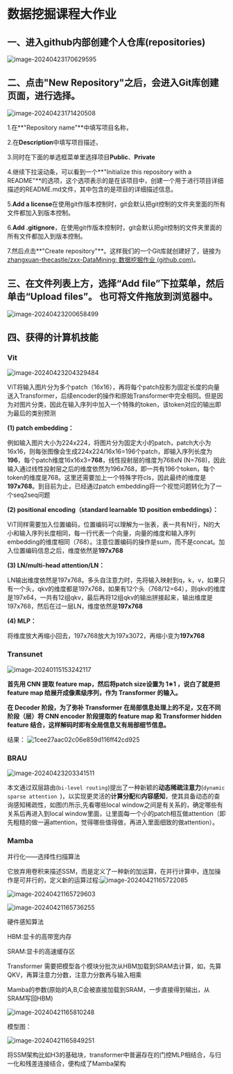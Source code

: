 # 数据挖掘课程大作业

## 一、进入github内部创建个人仓库(repositories)

![image-20240423170629595](https://github.com/zhangxuan-thecastle/zxx-DataMining/assets/71864541/8dd785f2-1f12-4c43-81d1-fbc519e1fc77)



## 二、点击"New Repository"之后，会进入Git库创建页面，进行选择。


![image-20240423171420508](https://github.com/zhangxuan-thecastle/zxx-DataMining/assets/71864541/20b7b644-8e16-4f2a-b555-e1db4cde73ce)


1.在**"Repository name"**中填写项目名称，

2.在**Description**中填写项目描述，

3.同时在下面的单选框菜单里选择项目**Public**、**Private**

4.继续下拉滚动条，可以看到一个**"Initialize this repository with a README"**的选项，这个选项表示的是在该项目中，创建一个用于进行项目详细描述的README.md文件，其中包含的是项目的详细描述信息。

5.**Add a license**在使用git作版本控制时，git会默认把git控制的文件夹里面的所有文件都加入到版本控制。

6.**Add .gitignore**，在使用git作版本控制时，git会默认把git控制的文件夹里面的所有文件都加入到版本控制。

7.然后点击**"Create repository"**。这样我们的一个Git库就创建好了，链接为[zhangxuan-thecastle/zxx-DataMining: 数据挖掘作业 (github.com)](https://github.com/zhangxuan-thecastle/zxx-DataMining/tree/main)。




## 三、在文件列表上方，选择“Add file”下拉菜单，然后单击“Upload files”。 也可将文件拖放到浏览器中。

![image-20240423200658499](https://github.com/zhangxuan-thecastle/zxx-DataMining/assets/71864541/d7bae609-1d41-42e1-aaa5-a5a5faa30c8d)



## 四、获得的计算机技能

### Vit


![image-20240423204329484](https://github.com/zhangxuan-thecastle/zxx-DataMining/assets/71864541/ec9eb0db-881b-4915-9d9a-b72f9ebb46fa)


ViT将输入图片分为多个patch（16x16），再将每个patch投影为固定长度的向量送入Transformer，后续encoder的操作和原始Transformer中完全相同。但是因为对图片分类，因此在输入序列中加入一个特殊的token，该token对应的输出即为最后的类别预测

**(1) patch embedding：**

例如输入图片大小为224x224，将图片分为固定大小的patch，patch大小为16x16，则每张图像会生成224x224/16x16=196个patch，即输入序列长度为**196**，每个patch维度16x16x3=**768**，线性投射层的维度为768xN (N=768)，因此输入通过线性投射层之后的维度依然为196x768，即一共有196个token，每个token的维度是768。这里还需要加上一个特殊字符cls，因此最终的维度是**197x768**。到目前为止，已经通过patch embedding将一个视觉问题转化为了一个seq2seq问题

**(2) positional encoding（standard learnable 1D position embeddings）：**

ViT同样需要加入位置编码，位置编码可以理解为一张表，表一共有N行，N的大小和输入序列长度相同，每一行代表一个向量，向量的维度和输入序列embedding的维度相同（768）。注意位置编码的操作是sum，而不是concat。加入位置编码信息之后，维度依然是**197x768**

**(3) LN/multi-head attention/LN：**

LN输出维度依然是197x768。多头自注意力时，先将输入映射到q，k，v，如果只有一个头，qkv的维度都是197x768，如果有12个头（768/12=64），则qkv的维度是197x64，一共有12组qkv，最后再将12组qkv的输出拼接起来，输出维度是197x768，然后在过一层LN，维度依然是**197x768**

**(4) MLP：**

将维度放大再缩小回去，197x768放大为197x3072，再缩小变为**197x768**



### Transunet

![image-20240115153242117](https://github.com/zhangxuan-thecastle/zxx-DataMining/assets/71864541/28d5bf64-adf0-4d0e-8019-c96186553e6c)


**首先用 CNN 提取 feature map，然后将patch size设置为 1∗1 ，说白了就是把 feature map 给展开成像素级序列，作为 Transformer 的输入。**

**在 Decoder 阶段，为了弥补 Transformer 在局部信息处理上的不足，又在不同阶段（层）将 CNN encoder 阶段提取的 feature map 和 Transformer hidden feature 结合，这样解码时即有全局信息又有局部细节信息。**

结果：
![1cee27aac02c06e859d116ff42cd925](https://github.com/zhangxuan-thecastle/zxx-DataMining/assets/71864541/c26d368b-b8eb-41b4-83cf-9045a0ab2fac)



### BRAU

![image-20240423203341511](https://github.com/zhangxuan-thecastle/zxx-DataMining/assets/71864541/9cb7a096-3de3-4c3f-9cb3-1282a440de55)

本文通过双层路由(`bi-level routing`)提出了一种新颖的**动态稀疏注意力**(`dynamic sparse attention `)，以实现更灵活的**计算分配**和**内容感知**，使其具备动态的查询感知稀疏性，如图(f)所示,先看哪些local window之间是有关系的，确定哪些有关系后再进入到local window里面，让里面每一个小的patch相互做attention（即先粗糙的做一遍attention，觉得哪些值得做，再进入里面细致的做attention）。





### Mamba

并行化——选择性扫描算法

它放弃用卷积来描述SSM，而是定义了一种新的加运算，在并行计算中，连加操作是可并行的，定义新的运算过程:![image-20240421165722085](https://github.com/zhangxuan-thecastle/zxx-DataMining/assets/71864541/8f365b5c-25a2-4a6b-9881-7dd884481e03)

![image-20240421165729603](https://github.com/zhangxuan-thecastle/zxx-DataMining/assets/71864541/fdcda4a9-8cc1-4c54-85a1-e22cc445d8ae)

![image-20240421165736255](https://github.com/zhangxuan-thecastle/zxx-DataMining/assets/71864541/f601fb3a-53d5-4e1b-a936-0b14d5dc99e4)







硬件感知算法

HBM:显卡的高带宽内存

SRAM:显卡的高速缓存区

Transformer 需要把模型各个模块分批次从HBM加载到SRAM去计算，如，先算QKV，再算注意力分数，注意力分数再与输入相乘

Mamba的参数(原始的A,B,C会被直接加载到SRAM，一步直接得到输出，从SRAM写回HBM)


![image-20240421165810248](https://github.com/zhangxuan-thecastle/zxx-DataMining/assets/71864541/1ef98d2e-90dd-42c3-a459-eca44f6ab0ee)

模型图：

![image-20240421165849251](https://github.com/zhangxuan-thecastle/zxx-DataMining/assets/71864541/fe51972f-6a06-4ae3-a2e9-28857949a146)

将SSM架构比如H3的基础块，transformer中普遍存在的门控MLP相结合，与归一化和残差连接结合，便构成了Mamba架构
